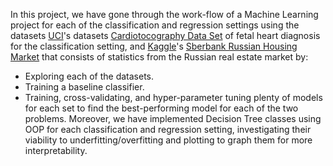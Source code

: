 In this project, we have gone through the work-flow of a Machine Learning project for each of the classification and regression settings using the datasets [UCI](http://archive.ics.uci.edu/ml/datasets.php)'s datasets [Cardiotocography Data Set](https://archive.ics.uci.edu/ml/datasets/Cardiotocography) of fetal heart diagnosis for the classification setting, and [Kaggle](https://www.kaggle.com/)'s [Sberbank Russian Housing Market](https://www.kaggle.com/c/sberbank-russian-housing-market/overview) that consists of statistics from the Russian real estate market by: 
- Exploring each of the datasets.
- Training a baseline classifier.
- Training, cross-validating, and hyper-parameter tuning plenty of models for each set to find the best-performing model for each of the two problems.
Moreover, we have implemented Decision Tree classes using OOP for each classification and regression setting, investigating their viability to underfitting/overfitting and plotting to graph them for more interpretability.
